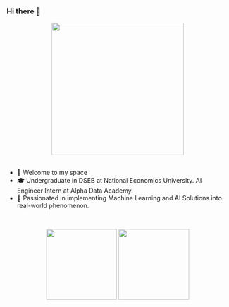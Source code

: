 <h3 id="hi-there">Hi there 👋</h3>
<div align="center">
<img src="https://media.giphy.com/media/v1.Y2lkPTc5MGI3NjExbmF2YjRkNng0aXNxcmdpNmQ2OGsxN3pnejA5dGNtb25ibW1uc2pseSZlcD12MV9naWZzX3NlYXJjaCZjdD1n/7kn27lnYSAE9O/giphy.gif" height="300px">
</div>
<br>
<ul>
<li>🌱 Welcome to my space</li>
<li>🎓 Undergraduate in DSEB at National Economics University. AI Engineer Intern at Alpha Data Academy. </li>
<li>💖 Passionated in implementing Machine Learning and AI Solutions into real-world phenomenon. </li>
</ul>
<br>
<p align="center" style="height: 180px;">
    <img style="height:10rem" src="https://github-readme-stats.vercel.app/api?username=tlong-ds&amp;bg_color=30,e96443,904e95&amp;title_color=fff&amp;text_color=fff&amp;show_icons=true&amp;theme=radical">
    <img style="height:10rem;" src="https://github-readme-streak-stats.herokuapp.com/?user=tlong-ds&amp;theme=radical&amp;show_icons=true&amp;border=e4e2e2">
</p>
